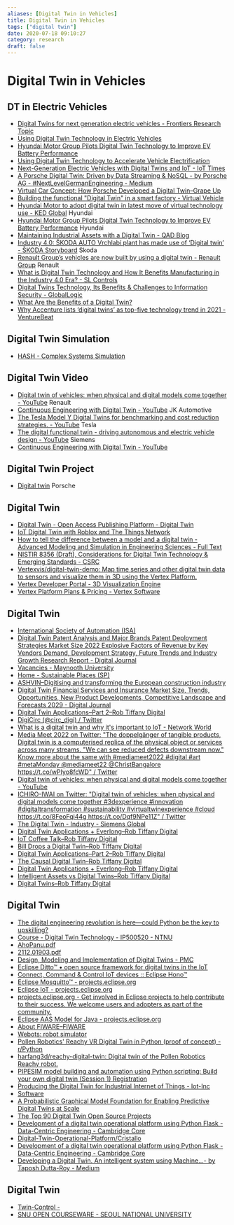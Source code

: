 ```yaml
---
aliases: [Digital Twin in Vehicles]
title: Digital Twin in Vehicles
tags: ["digital twin"]
date: 2020-07-18 09:10:27
category: research
draft: false
---
```


# Digital Twin in Vehicles

## DT in Electric Vehicles

- [Digital Twins for next generation electric vehicles - Frontiers Research Topic](https://www.frontiersin.org/research-topics/31992/digital-twins-for-next-generation-electric-vehicles)
- [Using Digital Twin Technology in Electric Vehicles](https://www.azom.com/news.aspx?newsID=57857)
- [Hyundai Motor Group Pilots Digital Twin Technology to Improve EV Battery Performance](https://www.hyundaimotorgroup.com/news/CONT0000000000032191)
- [Using Digital Twin Technology to Accelerate Vehicle Electrification](https://www.azocleantech.com/article.aspx?ArticleID=1225)
- [Next-Generation Electric Vehicles with Digital Twins and IoT - IoT Times](https://iot.eetimes.com/next-generation-electric-vehicles-with-digital-twins-and-iot/)
- [A Porsche Digital Twin: Driven by Data Streaming & NoSQL - by Porsche AG - #NextLevelGermanEngineering - Medium](https://medium.com/next-level-german-engineering/a-porsche-digital-twin-driven-by-data-streaming-nosql-d92083771ffd)
- [Virtual Car Concept: How Porsche Developed a Digital Twin–Grape Up](https://grapeup.com/blog/how-porsche-developed-a-digital-twin-to-win-the-race-for-the-virtual-car-concept/#)
- [Building the functional "Digital Twin" in a smart factory - Virtual Vehicle](https://www.v2c2.at/digitaltwin/)
- [Hyundai Motor to adopt digital twin in latest move of virtual technology use - KED Global](https://www.kedglobal.com/tech/newsView/ked202107050009) Hyundai
- [Hyundai Motor Group Pilots Digital Twin Technology to Improve EV Battery Performance](https://www.hyundaimotorgroup.com/news/CONT0000000000032191) Hyundai
- [Maintaining Industrial Assets with a Digital Twin - QAD Blog](https://www.qad.com/blog/2020/07/maintaining-industrial-assets-with-a-digital-twin)
- [Industry 4.0: ŠKODA AUTO Vrchlabí plant has made use of ‘Digital twin’ - ŠKODA Storyboard](https://www.skoda-storyboard.com/en/press-releases/industry-4-0-skoda-auto-vrchlabi-plant-has-made-use-of-digital-twin/) Skoda
- [Renault Group’s vehicles are now built by using a digital twin - Renault Group](https://www.renaultgroup.com/en/news-on-air/news/vehicle-digital-twin-when-physical-and-digital-models-unite/) Renault
- [What is Digital Twin Technology and How It Benefits Manufacturing in the Industry 4.0 Era? - SL Controls](https://slcontrols.com/en/what-is-digital-twin-technology-and-how-can-it-benefit-manufacturing/#:~:text=A%20digital%20twin%20uses%20virtual,maintained%20through%20real%2Dtime%20updates.)
- [Digital Twins Technology, Its Benefits & Challenges to Information Security - GlobalLogic](https://www.globallogic.com/insights/blogs/if-you-build-products-you-should-be-using-digital-twins/)
- [What Are the Benefits of a Digital Twin?](https://www.resonai.com/blog/benefits-of-a-digital-twin)
- [Why Accenture lists ‘digital twins’ as top-five technology trend in 2021  - VentureBeat](https://venturebeat.com/2021/03/12/why-accenture-lists-digital-twins-as-top-five-technology-trend-in-2021/)

## Digital Twin Simulation

- [HASH - Complex Systems Simulation](https://hash.ai/)

## Digital Twin Video

- [Digital twin of vehicles: when physical and digital models come together - YouTube](https://www.youtube.com/watch?v=J-edZjYQors) Renault
- [Continuous Engineering with Digital Twin - YouTube](https://www.youtube.com/watch?v=Ri0TD7kYsIQ) JK Automotive
- [The Tesla Model Y Digital Twins for benchmarking and cost reduction strategies. - YouTube](https://www.youtube.com/watch?v=C1-H-Tve2Qw) Tesla
- [The digital functional twin - driving autonomous and electric vehicle design - YouTube](https://www.youtube.com/watch?v=zm643tgRC8Q) Siemens
- [Continuous Engineering with Digital Twin - YouTube](https://www.youtube.com/watch?v=Ri0TD7kYsIQ)

## Digital Twin Project

- [Digital twin](https://media.porsche.com/mediakit/innovation-sustainability-performance/en/innovation-sustainability-performance/digital-twin) Porsche

## Digital Twin

- [Digital Twin - Open Access Publishing Platform - Digital Twin](https://digitaltwin1.org/)
- [IoT Digital Twin with Roblox and The Things Network](https://lupyuen.github.io/articles/roblox)
- [How to tell the difference between a model and a digital twin - Advanced Modeling and Simulation in Engineering Sciences - Full Text](https://amses-journal.springeropen.com/articles/10.1186/s40323-020-00147-4)
- [NISTIR 8356 (Draft), Considerations for Digital Twin Technology & Emerging Standards - CSRC](https://csrc.nist.gov/publications/detail/nistir/8356/archive/2021-04-16)
- [Vertexvis/digital-twin-demo: Map time series and other digital twin data to sensors and visualize them in 3D using the Vertex Platform.](https://github.com/Vertexvis/digital-twin-demo)
- [Vertex Developer Portal - 3D Visualization Engine](https://developer.vertexvis.com/)
- [Vertex Platform Plans & Pricing - Vertex Software](https://vertexvis.com/pricing/3d-platform)

## Digital Twin

- [International Society of Automation (ISA)](https://www.isa.org/)
- [Digital Twin Patent Analysis and Major Brands Patent Deployment Strategies Market Size 2022 Explosive Factors of Revenue by Key Vendors Demand, Development Strategy, Future Trends and Industry Growth Research Report - Digital Journal](https://www.digitaljournal.com/pr/digital-twin-patent-analysis-and-major-brands-patent-deployment-strategies-market-size-2022-explosive-factors-of-revenue-by-key-vendors-demand-development-strategy-future-trends-and-industry-growth?utm_source=dlvr.it&utm_medium=twitter)
- [Vacancies - Maynooth University](https://maynoothuniversity.ie/human-resources/vacancies)
- [Home - Sustainable Places (SP)](https://www.sustainableplaces.eu/)
- [ASHVIN–Digitising and transforming the European construction industry](https://www.ashvin.eu/)
- [Digital Twin Financial Services and Insurance Market Size, Trends, Opportunities, New Product Developments, Competitive Landscape and Forecasts 2029 - Digital Journal](https://www.digitaljournal.com/pr/digital-twin-financial-services-and-insurance-market-size-trends-opportunities-new-product-developments-competitive-landscape-and-forecasts-2029)
- [Digital Twin Applications–Part 2–Rob Tiffany Digital](https://robtiffanydigital.com/iot-coffee-talk-56-digital-twin-applications-part-2/?utm_source=twitter&utm_medium=social&utm_campaign=ReviveOldPost)
- [DigiCirc (@circ\_digi) / Twitter](https://twitter.com/circ_digi)
- [What is a digital twin and why it's important to IoT - Network World](https://www.networkworld.com/article/3280225/what-is-digital-twin-technology-and-why-it-matters.html)
- [Media Meet 2022 on Twitter: "The doppelgänger of tangible products, Digital twin is a computerised replica of the physical object or services across many streams. "We can see reduced defects downstream now." Know more about the same with #mediameet2022 #digital #art #metaMonday @mediameet22 @ChristBangalore https://t.co/wPIyo8fcWD" / Twitter](https://twitter.com/mediameet22/status/1551550994151907328)
- [Digital twin of vehicles: when physical and digital models come together - YouTube](https://www.youtube.com/watch?v=J-edZjYQors)
- [ICHIRO-IWAI on Twitter: "Digital twin of vehicles: when physical and digital models come together #3dexperience #innovation #digitaltransformation #sustainability #virtualtwinexperience #cloud https://t.co/8FeoFqi44g https://t.co/Dqf9NPe11Z" / Twitter](https://twitter.com/ICHIROIWAI2/status/1551354764025155584)
- [The Digital Twin - Industry - Siemens Global](https://new.siemens.com/global/en/company/stories/industry/the-digital-twin.html?linkId=300000002833815)
- [Digital Twin Applications + Everlong–Rob Tiffany Digital](https://robtiffanydigital.com/iot-coffee-talk-44-digital-twin-applications-everlong/?utm_source=twitter&utm_medium=social&utm_campaign=ReviveOldPost)
- [IoT Coffee Talk–Rob Tiffany Digital](https://robtiffanydigital.com/category/iot-coffee-talk/)
- [Bill Drops a Digital Twin–Rob Tiffany Digital](https://robtiffanydigital.com/bill-drops-a-digital-twin/)
- [Digital Twin Applications–Part 2–Rob Tiffany Digital](https://robtiffanydigital.com/iot-coffee-talk-56-digital-twin-applications-part-2/)
- [The Causal Digital Twin–Rob Tiffany Digital](https://robtiffanydigital.com/iot-coffee-talk-48-the-causal-digital-twin/)
- [Digital Twin Applications + Everlong–Rob Tiffany Digital](https://robtiffanydigital.com/iot-coffee-talk-44-digital-twin-applications-everlong/)
- [Intelligent Assets vs Digital Twins–Rob Tiffany Digital](https://robtiffanydigital.com/iot-coffee-talk-50-intelligent-assets-vs-digital-twins/)
- [Digital Twins–Rob Tiffany Digital](https://robtiffanydigital.com/iot-coffee-talk-4-digital-twins/?utm_source=twitter&utm_medium=social&utm_campaign=social)

## Digital Twin

- [The digital engineering revolution is here—could Python be the key to upskilling?](https://thenextweb.com/news/digital-engineering-could-python-key-to-upskilling)
- [Course - Digital Twin Technology - IP500520 - NTNU](https://www.ntnu.edu/studies/courses/IP500520/2021#tab=omEmnet)
- [AhoPanu.pdf](https://trepo.tuni.fi/bitstream/handle/10024/118591/AhoPanu.pdf?sequence=2&isAllowed=y)
- [2112.01903.pdf](https://arxiv.org/ftp/arxiv/papers/2112/2112.01903.pdf)
- [Design, Modeling and Implementation of Digital Twins - PMC](https://www.ncbi.nlm.nih.gov/pmc/articles/PMC9318241/#B47-sensors-22-05396)
- [Eclipse Ditto™ • open source framework for digital twins in the IoT](https://www.eclipse.org/ditto/)
- [Connect, Command & Control IoT devices :: Eclipse Hono™](https://www.eclipse.org/hono/)
- [Eclipse Mosquitto™ - projects.eclipse.org](https://projects.eclipse.org/projects/iot.mosquitto)
- [Eclipse IoT - projects.eclipse.org](https://projects.eclipse.org/projects/iot)
- [projects.eclipse.org - Get involved in Eclipse projects to help contribute to their success. We welcome users and adopters as part of the community.](https://projects.eclipse.org/list-of-projects?combine=digital+twin&field_project_techology_types_tid=All&field_state_value_2=All)
- [Eclipse AAS Model for Java - projects.eclipse.org](https://projects.eclipse.org/projects/dt.aas4j)
- [About FIWARE–FIWARE](https://www.fiware.org/about-us/)
- [Webots: robot simulator](https://cyberbotics.com/)
- [Pollen Robotics' Reachy VR Digital Twin in Python (proof of concept) - r/Python](https://libreddit.kavin.rocks/r/Python/comments/tsjsaf/pollen_robotics_reachy_vr_digital_twin_in_python/)
- [harfang3d/reachy-digital-twin: Digital twin of the Pollen Robotics Reachy robot.](https://github.com/harfang3d/reachy-digital-twin)
- [PIPESIM model building and automation using Python scripting: Build your own digital twin (Session 1) Registration](https://onlinexperiences.com/scripts/Server.nxp?LASCmd=AI:4;F:QS!10100&ShowUUID=EA6CEC31-B5AD-43F5-BEF3-CFCFED577EC9)
- [Producing the Digital Twin for Industrial Internet of Things - Iot-Inc](https://www.iot-inc.com/producing-digital-twin-for-industrial-internet-of-things-podcast/)
- [Software](https://michael.kapteyn.nz/software/)
- [A Probabilistic Graphical Model Foundation for Enabling Predictive Digital Twins at Scale](https://michael.kapteyn.nz/pgm/)
- [The Top 90 Digital Twin Open Source Projects](https://awesomeopensource.com/projects/digital-twin)
- [Development of a digital twin operational platform using Python Flask - Data-Centric Engineering - Cambridge Core](https://www.cambridge.org/core/journals/data-centric-engineering/article/development-of-a-digital-twin-operational-platform-using-python-flask/C138956055FE433E7EEB693777B0F339)
- [Digital-Twin-Operational-Platform/Cristallo](https://github.com/Digital-Twin-Operational-Platform/Cristallo)
- [Development of a digital twin operational platform using Python Flask - Data-Centric Engineering - Cambridge Core](https://www.cambridge.org/core/journals/data-centric-engineering/article/development-of-a-digital-twin-operational-platform-using-python-flask/C138956055FE433E7EEB693777B0F339#article)
- [Developing a Digital Twin. An intelligent system using Machine…- by Taposh Dutta-Roy - Medium](https://medium.com/@taposhdr/developing-a-digital-twin-97128e3dc9f3)

## Digital Twin

- [Twin-Control -](https://twincontrol.eu/)
- [SNU OPEN COURSEWARE - SEOUL NATIONAL UNIVERSITY](https://ocw.snu.ac.kr/department_detail?field_c_deptidx_tid=23)
